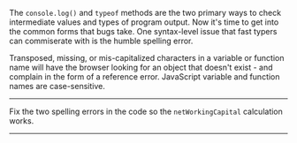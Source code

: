 <div class="challenge-instructions debugging"><div><section id="description">
<p>The <code>console.log()</code> and <code>typeof</code> methods are the two primary ways to check intermediate values and types of program output. Now it's time to get into the common forms that bugs take. One syntax-level issue that fast typers can commiserate with is the humble spelling error.</p>
<p>Transposed, missing, or mis-capitalized characters in a variable or function name will have the browser looking for an object that doesn't exist - and complain in the form of a reference error. JavaScript variable and function names are case-sensitive.</p>
</section></div><hr/><div><section id="instructions">
<p>Fix the two spelling errors in the code so the <code>netWorkingCapital</code> calculation works.</p>
</section></div><hr/></div>
